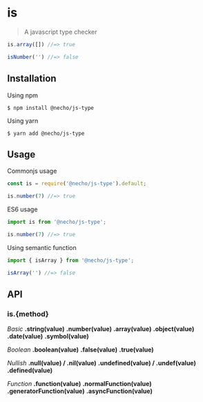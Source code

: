 # is

> A javascript type checker

```js
is.array([]) //=> true

isNumber('') //=> false
```

## Installation

Using npm

```
$ npm install @necho/js-type
```

Using yarn

```
$ yarn add @necho/js-type
```

## Usage

Commonjs usage

```js
const is = require('@necho/js-type').default;

is.number(7) //=> true
```

ES6 usage
```js
import is from '@necho/js-type';

is.number(7) //=> true
```

Using semantic function
```js
import { isArray } from '@necho/js-type';

isArray('') //=> false
```

## API

### is.{method}

*Basic*
**.string(value)**
**.number(value)**
**.array(value)**
**.object(value)**
**.date(value)**
**.symbol(value)**

*Boolean*
**.boolean(value)**
**.false(value)**
**.true(value)**

*Nullish*
**.null(value) / .nil(value)**
**.undefined(value) / .undef(value)**
**.defined(value)**

*Function*
**.function(value)**
**.normalFunction(value)**
**.generatorFunction(value)**
**.asyncFunction(value)**
